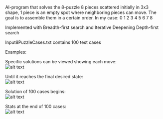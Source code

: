 AI-program that solves the 8-puzzle 
8 pieces scattered initially in 3x3 shape, 1 piece is an empty spot where neighboring pieces can move. The goal is to assemble them in a certain order.
In my case:
0 1 2
3 4 5
6 7 8

Implemented with Breadth-first search and Iterative Deepening Depth-first search

Input8PuzzleCases.txt contains 100 test cases

Examples:

Specific solutions can be viewed showing each move:  
![alt text](https://github.com/LuckyKot/BFS_IDDFS/blob/3f0dcf7cc4cf3fa4d845691c18feb8b28952844e/example1.png)

Until it reaches the final desired state:  
![alt text](https://github.com/LuckyKot/BFS_IDDFS/blob/3f0dcf7cc4cf3fa4d845691c18feb8b28952844e/example2.png)

Solution of 100 cases begins:  
![alt text](https://github.com/LuckyKot/BFS_IDDFS/blob/3f0dcf7cc4cf3fa4d845691c18feb8b28952844e/example3.png)

Stats at the end of 100 cases:  
![alt text](https://github.com/LuckyKot/BFS_IDDFS/blob/3f0dcf7cc4cf3fa4d845691c18feb8b28952844e/example4.png)
